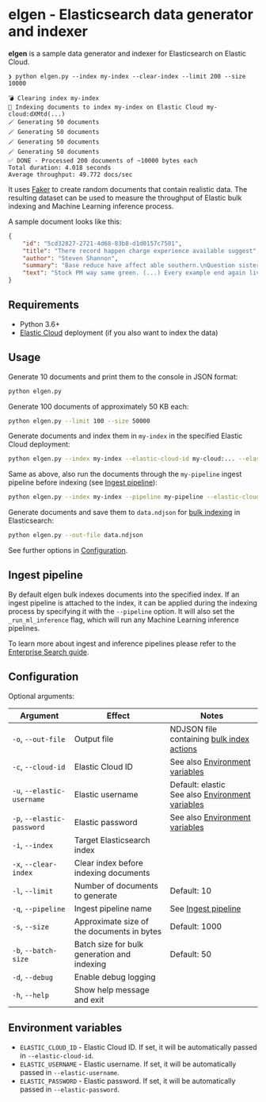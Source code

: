 # elgen - Elasticsearch data generator and indexer

**elgen** is a sample data generator and indexer for Elasticsearch on Elastic Cloud.

```
❯ python elgen.py --index my-index --clear-index --limit 200 --size 10000

💣 Clearing index my-index
📒 Indexing documents to index my-index on Elastic Cloud my-cloud:dXMtd(...)
🪄 Generating 50 documents
🪄 Generating 50 documents
🪄 Generating 50 documents
🪄 Generating 50 documents
✅ DONE - Processed 200 documents of ~10000 bytes each
Total duration: 4.018 seconds
Average throughput: 49.772 docs/sec
```

It uses [Faker](https://faker.readthedocs.io/) to create random documents that contain realistic data. The resulting dataset can be used to measure the throughput of Elastic bulk indexing and Machine Learning inference process.

A sample document looks like this:
```json
{
    "id": "5cd32827-2721-4d68-83b8-d1d0157c7501",
    "title": "There record happen charge experience available suggest",
    "author": "Steven Shannon",
    "summary": "Base reduce have affect able southern.\nQuestion sister stuff yet million. Especially few student before.",
    "text": "Stock PM way same green. (...) Every example end again live remember way."
}
```

## Requirements
* Python 3.6+
* [Elastic Cloud](https://www.elastic.co/cloud/) deployment (if you also want to index the data)

## Usage

Generate 10 documents and print them to the console in JSON format:
```sh
python elgen.py
```

Generate 100 documents of approximately 50 KB each:
```sh
python elgen.py --limit 100 --size 50000
```

Generate documents and index them in `my-index` in the specified Elastic Cloud deployment:
```sh
python elgen.py --index my-index --elastic-cloud-id my-cloud:... --elastic-username john --elastic-password doe123
```

Same as above, also run the documents through the `my-pipeline` ingest pipeline before indexing (see [Ingest pipeline](#ingest-pipeline)):
```sh
python elgen.py --index my-index --pipeline my-pipeline --elastic-cloud-id my-cloud:... --elastic-username john --elastic-password doe123
```

Generate documents and save them to `data.ndjson` for [bulk indexing](https://www.elastic.co/guide/en/elasticsearch/reference/current/docs-bulk.html) in Elasticsearch:
```sh
python elgen.py --out-file data.ndjson
```

See further options in [Configuration](#configuration).

## Ingest pipeline

By default elgen bulk indexes documents into the specified index. If an ingest pipeline is attached to the index, it can be applied during the indexing process by specifying it with the `--pipeline` option. It will also set the `_run_ml_inference` flag, which will run any Machine Learning inference pipelines.

To learn more about ingest and inference pipelines please refer to the [Enterprise Search guide](https://www.elastic.co/guide/en/enterprise-search/current/ingest-pipelines.html).

## Configuration

Optional arguments:

| Argument | Effect | Notes |
|---|---|---|
| `-o`, `--out-file` | Output file | NDJSON file containing [bulk index actions](https://www.elastic.co/guide/en/elasticsearch/reference/current/docs-bulk.html) ||
| `-c`, `--cloud-id` | Elastic Cloud ID | See also [Environment variables](#environment-variables) |
| `-u`, `--elastic-username` | Elastic username | Default: elastic<br/>See also [Environment variables](#environment-variables) |
| `-p`, `--elastic-password` | Elastic password | See also [Environment variables](#environment-variables) |
| `-i`, `--index` | Target Elasticsearch index ||
| `-x`, `--clear-index` | Clear index before indexing documents |
| `-l`, `--limit` | Number of documents to generate | Default: 10 |
| `-q`, `--pipeline` | Ingest pipeline name | See [Ingest pipeline](#ingest-pipeline) |
| `-s`, `--size` | Approximate size of the documents in bytes | Default: 1000 |
| `-b`, `--batch-size` | Batch size for bulk generation and indexing | Default: 50 |
| `-d`, `--debug` | Enable debug logging ||
| `-h`, `--help` | Show help message and exit ||

## Environment variables

* `ELASTIC_CLOUD_ID` - Elastic Cloud ID. If set, it will be automatically passed in `--elastic-cloud-id`.
* `ELASTIC_USERNAME` - Elastic username. If set, it will be automatically passed in `--elastic-username`.
* `ELASTIC_PASSWORD` - Elastic password. If set, it will be automatically passed in `--elastic-password`.

